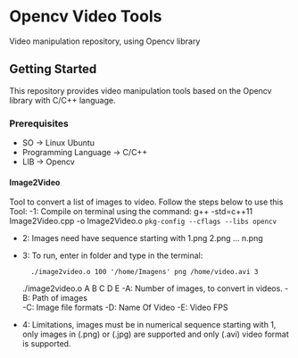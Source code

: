 # Opencv Video Tools
Video manipulation repository, using Opencv library

## Getting Started
This repository provides video manipulation tools based on the Opencv library with C/C++ language.

### Prerequisites

  - SO -> Linux Ubuntu
  - Programming Language -> C/C++
  - LIB -> Opencv

#### Image2Video
Tool to convert a list of images to video. Follow the steps below to use this Tool:
-1: Compile on terminal using the command: 
	g++ -std=c++11 Image2Video.cpp -o Image2Video.o `pkg-config --cflags --libs opencv`
- 2: Images need have sequence starting with 1.png 2.png ... n.png
- 3: To run, enter in folder and type in the terminal:
		
		./image2video.o 100 '/home/Imagens' png /home/video.avi 3
	./image2video.o A B C D E
	-A: Number of images, to convert in videos. 
	-B: Path of images  
	-C: Image file formats 
	-D: Name Of Video
	-E: Video FPS
- 4: Limitations, images must be in numerical sequence starting with 1, only images in (.png) or (.jpg) are supported and only (.avi) video format is supported.
